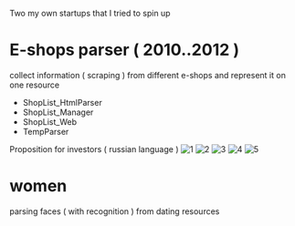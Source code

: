 Two my own startups that I tried to spin up
# E-shops parser ( 2010..2012 )
collect information ( scraping ) from different e-shops and represent it on one resource
* ShopList_HtmlParser
* ShopList_Manager
* ShopList_Web
* TempParser

Proposition for investors ( russian language )
![1](https://i.postimg.cc/2jGBcqyL/1.jpg)
![2](https://i.postimg.cc/9fyDG0sM/2.jpg)
![3](https://i.postimg.cc/wM4M6mRW/3.jpg)
![4](https://i.postimg.cc/h42f8HZ9/4.jpg)
![5](https://i.postimg.cc/283302gg/5.jpg)


# women
parsing faces ( with recognition ) from dating resources
